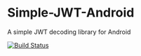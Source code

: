 # Simple-JWT-Android
A simple JWT decoding library for Android

[![Build Status](https://app.bitrise.io/app/351c10978c103db1/status.svg?token=D-gnCmHaKRgDDqNvmiq_Ow&branch=develop)](https://app.bitrise.io/app/351c10978c103db1)
